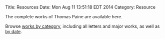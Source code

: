 Title: Resources
Date: Mon Aug  11 13:51:18 EDT 2014
Category: Resource

The complete works of Thomas Paine are available here. 

Browse [works by category](/pages/writings.html), including all
letters and major works, as well as [by date](/pages/timeline.html).




